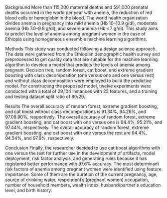 Background
More than 115,000 maternal deaths and 591,000 prenatal deaths occurred in the world per year with anemia, the reduction of red blood cells or hemoglobin in the blood. The world health organization divides anemia in pregnancy into mild anemia (Hb 10–10.9 g/dl), moderate anemia (Hb 7.0–9.9 g/dl), and severe anemia (Hb < 7 g/dl). This study aims to predict the level of anemia among pregnant women in the case of Ethiopia using homogeneous ensemble machine learning algorithms.

Methods
This study was conducted following a design science approach. The data were gathered from the Ethiopian demographic health survey and preprocessed to get quality data that are suitable for the machine learning algorithm to develop a model that predicts the levels of anemia among pregnant. Decision tree, random forest, cat boost, and extreme gradient boosting with class decomposition (one versus one and one versus rest) and without class decomposition were employed to build the predictive model. For constructing the proposed model, twelve experiments were conducted with a total of 29,104 instances with 23 features, and a training and testing dataset split ratio of 80/20.

Results
The overall accuracy of random forest, extreme gradient boosting, and cat boost without class decompositions is 91.34%, 94.26%, and 97.08.90%, respectively. The overall accuracy of random forest, extreme gradient boosting, and cat boost with one versus one is 94.4%, 95.21%, and 97.44%, respectively. The overall accuracy of random forest, extreme gradient boosting, and cat boost with one versus the rest are 94.4%, 94.54%, and 97.6%, respectively.

Conclusion
Finally, the researcher decided to use cat boost algorithms with one versus the rest for further use in the development of artifacts, model deployment, risk factor analysis, and generating rules because it has registered better performance with 97.6% accuracy. The most determinant risk factors of anemia among pregnant women were identified using feature importance. Some of them are the duration of the current pregnancy, age, source of drinking water, respondent’s (pregnant women) occupation, number of household members, wealth index, husband/partner's education level, and birth history.
